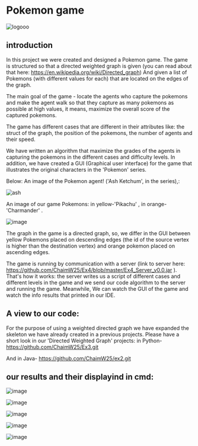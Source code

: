 
# Pokemon game

![logooo](https://user-images.githubusercontent.com/74601548/148529725-cce3981f-d331-4a88-802b-95d1e397a293.png)
## introduction
In this project we were created and designed a Pokemon game.
The game is structured so that a directed weighted graph is given (you can read about that here: https://en.wikipedia.org/wiki/Directed_graph)
 And given a list of Pokemons (with different values ​​for each) that are located on the edges of the graph. 

The main goal of the game - locate the agents who capture the pokemons and make the agent walk so that they capture as many pokemons as possible at high values, it means, maximize the overall score of the captured pokemons.

The game has different cases that are different in their attributes like: the struct of the graph, the position of the pokemons, the number of agents and their speed.

 We have written an algorithm that maximize the grades of the agents in capturing the pokemons in the different cases and difficulty levels. In addition, we have created a GUI (Graphical user interface) for the game that illustrates the original characters in the 'Pokemon' series.

Below: An image of the Pokemon agent! ('Ash Ketchum', in the series),:

![ash](https://user-images.githubusercontent.com/74601548/148528833-c60c78e7-c361-4fe5-a2c9-608bf6ba4296.png)

An image of our game Pokemons: in yellow-'Pikachu' , in orange-'Charmander' .


![image](https://user-images.githubusercontent.com/74601548/148529412-076466cf-69ee-424a-81c3-e58b69ab3690.png)



The graph in the game is a directed graph, so, we differ in the GUI between yellow Pokemons placed on descending edges (the id of the source vertex is higher than the destination vertex) and orange pokemon placed on ascending edges.

The game is running by communication with a server (link to server here: https://github.com/ChaimW25/Ex4/blob/master/Ex4_Server_v0.0.jar ). That's how it works: the server writes us a script of different cases and different levels in the game and we send our code algorithm to the server and running the game. Meanwhile, We can watch the GUI of the game and watch the info results that printed in our IDE.

## A view to our code:
For the purpose of using a weighted directed graph we have expanded the skeleton we have already created in a previous projects. Please have a short look in our 'Directed Weighted Graph' projects:
 in Python- https://github.com/ChaimW25/Ex3.git
 
And in Java- https://github.com/ChaimW25/ex2.git

## our results and their displayind in cmd:
![image](https://user-images.githubusercontent.com/74601548/148459293-aa329268-b853-435a-a3a1-d1b5d6e55fcc.png)


![image](https://user-images.githubusercontent.com/74601548/148457373-ee94680c-9877-4afa-bd7f-e57f384d6b32.png)

![image](https://user-images.githubusercontent.com/74601548/148457481-27e9f21f-5021-4d7d-8fb7-3402d6093dd2.png)

![image](https://user-images.githubusercontent.com/74601548/148457508-a08aaa93-3632-4091-b809-6d643537dd5a.png)

![image](https://user-images.githubusercontent.com/74601548/148457550-83f011f0-d66b-475e-aaa0-ca94a61109d7.png)
